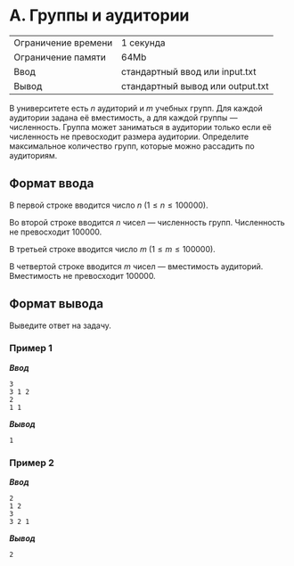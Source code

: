 # A. Группы и аудитории

|                   |                                |
|-------------------|--------------------------------|
|Ограничение времени|1 секунда                       |
|Ограничение памяти |64Mb                            |
|Ввод               |стандартный ввод или input.txt  |
|Вывод              |стандартный вывод или output.txt|

В университете есть $n$ аудиторий и $m$ учебных групп. Для каждой аудитории задана её вместимость, а для каждой группы — численность. Группа может заниматься в аудитории только если её численность не превосходит размера аудитории. Определите максимальное количество групп, которые можно рассадить по аудиториям.

## Формат ввода

В первой строке вводится число $n$ ($1 ≤ n ≤ 100000$).

Во второй строке вводится $n$ чисел — численность групп. Численность не превосходит 100000.

В третьей строке вводится число $m$ ($1 ≤ m ≤ 100000$).

В четвертой строке вводится $m$ чисел — вместимость аудиторий. Вместимость не превосходит 100000.

## Формат вывода

Выведите ответ на задачу.

### Пример 1

***Ввод***

```text
3
3 1 2
2
1 1
```

***Вывод***

```text
1
```

### Пример 2

***Ввод***

```text
2
1 2
3
3 2 1
```

***Вывод***

```text
2
```
